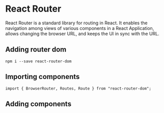 # React Router
React Router is a standard library for routing in React. It enables the navigation among views of various components in a React Application, allows changing the browser URL, and keeps the UI in sync with the URL.

## Adding router dom
```
npm i --save react-router-dom
```

## Importing components
```
import { BrowserRouter, Routes, Route } from "react-router-dom";
```

## Adding components